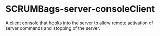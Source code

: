 # SCRUMBags-server-consoleClient
A client console that hooks into the server to allow remote activation of server commands and stopping of the server.
